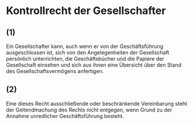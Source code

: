 # Kontrollrecht der Gesellschafter



## (1)

 Ein Gesellschafter kann, auch wenn er von der Geschäftsführung ausgeschlossen ist, sich von den Angelegenheiten der Gesellschaft persönlich unterrichten, die Geschäftsbücher und die Papiere der Gesellschaft einsehen und sich aus ihnen eine Übersicht über den Stand des Gesellschaftsvermögens anfertigen.

## (2)

 Eine dieses Recht ausschließende oder beschränkende Vereinbarung steht der Geltendmachung des Rechts nicht entgegen, wenn Grund zu der Annahme unredlicher Geschäftsführung besteht. 

